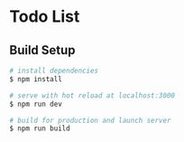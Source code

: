 # Todo List
## Build Setup

```bash
# install dependencies
$ npm install

# serve with hot reload at localhost:3000
$ npm run dev

# build for production and launch server
$ npm run build
```